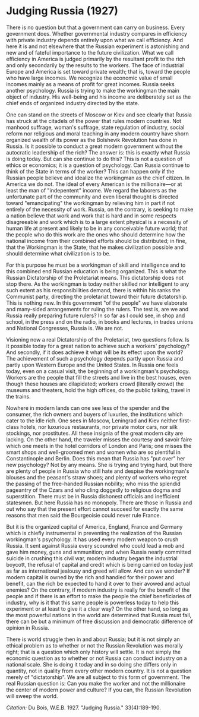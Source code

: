 # Judging Russia (1927)

There is no question but that a government can carry on business. Every government does. Whether governmental industry compares in efficiency with private industry depends entirely upon what we call efficiency. And here it is and not elsewhere that the Russian experiment is astonishing and new and of fateful importance to the future civilization. What we call efficiency in America is judged primarily by the resultant profit to the rich and only secondarily by the results to the workers. The face of industrial Europe and America is set toward private wealth; that is, toward the people who have large incomes. We recognize the economic value of small incomes mainly as a means of profit for great incomes. Russia seeks another psychology. Russia is trying to make the workingman the main object of industry. His well-being and his income are deliberately set as the chief ends of organized industry directed by the state.

One can stand on the streets of Moscow or Kiev and see clearly that Russia has struck at the citadels of the power that  rules modern countries. Not manhood suffrage, woman's suffrage, state regulation of industry, social reform nor religious and moral teaching in any modern country have shorn organized wealth of its power as the Bolshevik Revolution has done in Russia. Is it possible to conduct a great modern government without the autocratic leadership of the rich? The answer is: this is exactly what Russia is doing today. But can she continue to do this? This is not a question of ethics or economics; it is a question of psychology. Can Russia continue to think of the State in terms of the worker? This can happen only if the Russian people believe and idealize the workingman as the chief citizen. In America we do not. The ideal of every American is the millionaire—or at least the man of "indepentent" income. We regard the laborers as the unfortunate part of the community and even liberal thought is directed toward "emancipating" the workingman by relieving him in part if not entirely of the necessity of work. Russia, on the contrary, is seeking to make a nation believe that work and work that is hard and in some respects disagreeable and work which is to a large extent physical is a necessity of human life at present and likely to be in any conceivable future world; that the people who do this work are the ones who should determine how the national income from their combined efforts should be distributed; in fine, that the Workingman is the State; that he makes civilization possible and should determine what civilization is to be.

For this purpose he must be a workingman of skill and intelligence and to this combined end Russian education is being organized. This is what the Russian Dictatorship of the Proletariat means. This dictatorship does not stop there. As the workingman is today neither skilled nor intelligent to any such extent as his responsibilities demand, there is within his ranks the Communist party, directing the proletariat toward their future dictatorship. This is nothing new. In this government "of the people" we have elaborate and many-sided arrangements for ruling the rulers. The test is, are we and Russia really preparing future rulers? In so far as I could see, in shop and school, in the press and on the radio, in books and lectures, in trades unions and National Congresses, Russia is. We are not.

Visioning now a real Dictatorship of the Proletariat, two questions follow. Is it possible today for a great nation to achieve such a workers' psychology? And secondly, if it does achieve it what will be its effect upon the world? The achievement of such a psychology depends partly upon Russia and partly upon Western Europe and the United States. In Russia one feels today, even on a casual visit, the beginning of a workingman's psychology. Workers are the people that fill the streets and live in the best houses, even though these houses are dilapidated; workers crowd (literally crowd) the museums and theaters, hold the high offices, do the public talking, travel in the trains.

Nowhere in modern lands can one see less of the spender and the consumer, the rich owners and buyers of luxuries, the institutions which cater to the idle rich. One sees in Moscow, Leningrad and Kiev neither first-class hotels, nor luxurious restaurants, nor private motor cars, nor silk stockings, nor prostitutes. All these insignia of the great modern city are lacking. On the other hand, the traveler misses the courtesy and savoir faire which one meets in the hotel corridors of London and Paris; one misses the smart shops and well-groomed men and women who are so plentiful in Constantinople and Berlin. Does this mean that Russia has "put over" her new psychology? Not by any means. She is trying and trying hard, but there are plenty of people in Russia who still hate and despise the workingman's blouses and the peasant's straw shoes; and plenty of workers who regret the passing of the free-handed Russian nobility; who miss the splendid pageantry of the Czars and who cling doggedly to religious dogma and superstition. There must be in Russia dishonest officials and inefficient statesmen. But here Russia has no monopoly. There are those in Russia and out who say that the present effort cannot succeed for exactly the same reasons that men said the Bourgeoisie could never rule France.

But it is the organized capital of America, England, France and Germany which is chiefly instrumental in preventing the realization of the Russian workingman's psychology. It has used every modern weapon to crush Russia. It sent against Russia every scoundrel who could lead a mob and gave him money, guns and ammunition; and when Russia nearly committed suicide in crushing this civil war, modern industry began the industrial boycott, the refusal of capital and credit which is being carried on today just as far as international jealousy and greed will allow. And can we wonder? If modern capital is owned by the rich and handled for their power and benefit, can the rich be expected to hand it over to their avowed and actual enemies? On the contrary, if modern industry is really for the benefit of the people and if there is an effort to make the people the chief beneficiaries of industry, why is it that this same people is powerless today to help this experiment or at least to give it a clear way? On the other hand, so long as the most powerful nations in the world are determined that Russia must fail, there can be but a minimum of free discussion and democratic difference of opinion in Russia.

There is world struggle then in and about Russia; but it is not simply an ethical problem as to whether or not the Russian Revolution was morally right; that is a question which only history will settle. It is not simply the economic question as to whether or not Russia can conduct industry on a national scale. She is doing it today and in so doing she differs only in quantity, not in quality from every other modern country. It is not a question merely of "dictatorship". We are all subject to this form of government. The real Russian question is: Can you make the worker and not the millionaire the center of modern power and culture? If you can, the Russian Revolution will sweep the world.


*Citation:* Du Bois, W.E.B. 1927. "Judging Russia."  33(4):189-190.